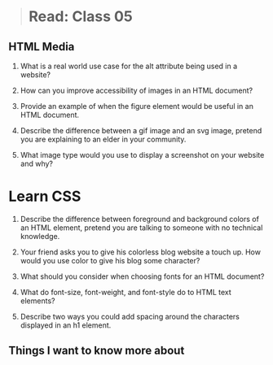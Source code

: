 > # Read: Class 05

## HTML Media

1. What is a real world use case for the alt attribute being used in a website?

2. How can you improve accessibility of images in an HTML document?

3. Provide an example of when the figure element would be useful in an HTML document.

4. Describe the difference between a gif image and an svg image, pretend you are explaining to an elder in your community.

5. What image type would you use to display a screenshot on your website and why?

# Learn CSS

1. Describe the difference between foreground and background colors of an HTML element, pretend you are talking to someone with no technical knowledge.

2. Your friend asks you to give his colorless blog website a touch up. How would you use color to give his blog some character?

3. What should you consider when choosing fonts for an HTML document?

4. What do font-size, font-weight, and font-style do to HTML text elements?

5. Describe two ways you could add spacing around the characters displayed in an h1 element.

## Things I want to know more about